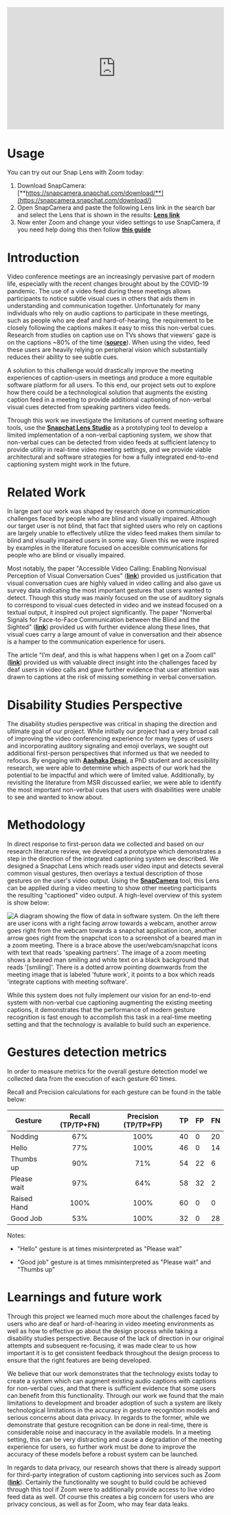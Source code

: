 <div>
<div style="position:relative;padding-top:56.25%;">
<iframe src="https://www.youtube.com/embed/ha0fLsSH_nc" title="Non-verbal captioning project video" frameborder="0" style="position:absolute;top:0;left:0;width:100%;height:100%;"></iframe>
</div>
</div>

# Usage

You can try out our Snap Lens with Zoom today:

1. Download SnapCamera: [**https://snapcamera.snapchat.com/download/**](https://snapcamera.snapchat.com/download/)
1. Open SnapCamera and paste the following Lens link in the search bar and select the Lens that is shown in the results: [**Lens link**][lens_link]
1. Now enter Zoom and change your video settings to use SnapCamera, if you need help doing this then follow [**this guide**][snap_with_zoom]

# Introduction

Video conference meetings are an increasingly pervasive part of modern life, especially with the recent changes brought about by the COVID-19 pandemic. The use of a video feed during these meetings allows participants to notice subtle visual cues in others that aids them in understanding and communication together. Unfortunately for many individuals who rely on audio captions to participate in these meetings, such as people who are deaf and hard-of-hearing, the requirement to be closely following the captions makes it easy to miss this non-verbal cues. Research from studies on caption use on TVs shows that viewers' gaze is on the captions ~80% of the time ([**source**][caption_studies]). When using the video, feed these users are heavily relying on peripheral vision which substantially reduces their ability to see subtle cues.

A solution to this challenge would drastically improve the meeting experiences of caption-users in meetings and produce a more equitable software platform for all users. To this end, our project sets out to explore how there could be a technological solution that augments the existing caption feed in a meeting to provide additional captioning of non-verbal visual cues detected from speaking partners video feeds.

Through this work we investigate the limitations of current meeting software tools, use the [**Snapchat Lens Studio**][lens_studio] as a prototyping tool to develop a limited implementation of a non-verbal captioning system, we show that non-verbal cues can be detected from video feeds at sufficient latency to provide utility in real-time video meeting settings, and we provide viable architectural and software strategies for how a fully integrated end-to-end captioning system might work in the future.

# Related Work

In large part our work was shaped by research done on communication challenges faced by people who are blind and visually impaired. Although our target user is not blind, that fact that sighted users who rely on captions are largely unable to effectively utilize the video feed makes them similar to blind and visually impaired users in some way. Given this we were inspired by examples in the literature focused on accesible communications for people who are blind or visually impaired.

Most notably, the paper "Accessible Video Calling: Enabling Nonvisual Perception of Visual Conversation Cues" ([**link**][msr]) provided us justification that visual conversation cues are highly valued in video calling and also gave us survey data indicating the most important gestures that users wanted to detect. Though this study was mainly focused on the use of auditory signals to correspond to visual cues detected in video and we instead focused on a textual output, it inspired out project significantly. The paper "Nonverbal Signals for Face-to-Face Communication between the Blind and the Sighted" ([**link**][nonverbal_signals]) provided us with further evidence along these lines, that visual cues carry a large amount of value in conversation and their absence is a hamper to the communication experience for users.

The article "I’m deaf, and this is what happens when I get on a Zoom call" ([**link**][zoom_call]) provided us with valuable direct insight into the challenges faced by deaf users in video calls and gave further evidence that user attention was drawn to captions at the risk of missing something in verbal conversation.

# Disability Studies Perspective

The disability studies perspective was critical in shaping the direction and ultimate goal of our project. While initially our project had a very broad call of improving the video conferencing experience for many types of users and incorporating auditory signaling and emoji overlays, we sought out additional first-person perspectives that informed us that we needed to refocus. By engaging with [**Aashaka Desai**][aashaka], a PhD student and accessibility research, we were able to determine which aspects of our work had the potential to be impactful and which were of limited value. Additionally, by revisiting the literature from MSR discussed earlier, we were able to identify the most important non-verbal cues that users with disabilities were unable to see and wanted to know about.

# Methodology

In direct response to first-person data we collected and based on our research literature review, we developed a prototype which demonstrates a step in the direction of the integrated captioning system we described. We designed a Snapchat Lens which reads user video input and detects several common visual gestures, then overlays a textual description of those gestures on the user's video output. Using the [**SnapCamera**][snap_camera] tool, this Lens can be applied during a video meeting to show other meeting participants the resulting "captioned" video output. A high-level overview of this system is show below:

<img src="https://user-images.githubusercontent.com/6401746/120245481-2d52a680-c222-11eb-886b-362a653e1b5f.png" alt="A diagram showing the flow of data in software system. On the left there are user icons with a right facing arrow towards a webcam, another arrow goes right from the webcam towards a snapchat application icon, another arrow goes right from the snapchat icon to a screenshot of a beared man in a zoom meeting. There is a brace above the user/webcam/snapchat icons with text that reads 'speaking partners'. The image of a zoom meeting shows a beared man smiling and white text on a black background that reads '[smiling]'. There is a dotted arrow pointing downwards from the meeting image that is labeled 'future work', it points to a box which reads 'integrate captions with meeting software'." title="Architecture diagram of non-verbal captioning system"/>

While this system does not fully implement our vision for an end-to-end system with non-verbal cue captioning augmenting the existing meeting captions, it demonstrates that the performance of modern gesture recognition is fast enough to accomplish this task in a real-time meeting setting and that the technology is available to build such an experience.

# Gestures detection metrics

In order to measure metrics for the overall gesture detection model we collected data from the execution of each gesture 60 times.

Recall and Precision calculations for each gesture can be found in the table below:

| Gesture     | Recall (TP/TP+FN) | Precision (TP/TP+FP) | TP | FP | FN |
|-------------|:-----------------:|:--------------------:|----|----|----|
| Nodding     | 67%               | 100%                 | 40 | 0  | 20 |
| Hello       | 77%               | 100%                 | 46 | 0  | 14 |
| Thumbs up   | 90%               | 71%                  | 54 | 22 | 6  |
| Please wait | 97%               | 64%                  | 58 | 32 | 2  |
| Raised Hand | 100%              | 100%                 | 60 | 0  | 0  |
| Good Job    | 53%               | 100%                 | 32 | 0  | 28 |

Notes:

- "Hello" gesture is at times misinterpreted as "Please wait"

- "Good job" gesture is at times mmisinterpreted as "Please wait" and "Thumbs up"

# Learnings and future work

Through this project we learned much more about the challenges faced by users who are deaf or hard-of-hearing in video meeting environments as well as how to effective go about the design process while taking a disability studies perspective. Because of the lack of direction in our original attempts and subsequent re-focusing, it was made clear to us how important it is to get consistent feedback throughout the design process to ensure that the right features are being developed.

We believe that our work demonstrates that the technology exists today to create a system which can augment existing audio captions with captions for non-verbal cues, and that there is sufficient evidence that some users can benefit from this functionality. Through our work we found that the main limitations to development and broader adoption of such a system are likely technological limitations in the accuracy in gesture recognition models and serious concerns about data privacy. In regards to the former, while we demonstrate that gesture recognition can be done in real-time, there is considerable noise and inaccuracy in the available models. In a meeting setting, this can be very distracting and cause a degradation of the meeting experience for users, so further work must be done to improve the accuracy of these models before a robust system can be launched.

In regards to data privacy, our research shows that there is already support for third-party integration of custom captioning into services such as Zoom ([**link**][third_party_captioning]). Certainly the functionality we sought to build could be achieved through this tool if Zoom were to additionally provide access to live video feed data as well. Of course this creates a big concern for users who are privacy concious, as well as for Zoom, who may fear data leaks.

[lens_link]: https://www.snapchat.com/unlock/?type=SNAPCODE&uuid=00c152926eae47e19f9bf5758fe7bfe0&metadata=01
[snap_with_zoom]: https://support.lensstudio.snapchat.com/hc/en-us/articles/360041102572-How-do-I-use-Snap-Camera-with-Zoom-
[caption_studies]: https://www.jstor.org/stable/44393238?seq=1
[lens_studio]: https://lensstudio.snapchat.com/
[msr]: https://www.microsoft.com/en-us/research/uploads/prod/2019/09/NAVC-CSCW-cam-ready-Submit2.pdf
[nonverbal_signals]: https://www.drhu.eu/publications/2015-ICEAPVI-NonverbalSignalsforFaceToFaceCommunication.pdf
[zoom_call]: https://www.fastcompany.com/90565930/im-deaf-and-this-is-what-happens-when-i-get-on-a-zoom-call
[aashaka]: https://make4all.org/portfolio/aashaka-desai/
[snap_camera]: https://snapcamera.snapchat.com/
[third_party_captioning]: https://support.zoom.us/hc/en-us/articles/115002212983-Integrating-a-third-party-closed-captioning-service

